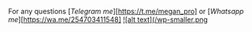 For any questions [*Telegram me*][https://t.me/megan_pro] or [*Whatsapp me*][https://wa.me/254703411548]
[![alt text](/wp-smaller.png](https://wa.me/254703411548)
